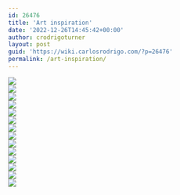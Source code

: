 ```yaml
---
id: 26476
title: 'Art inspiration'
date: '2022-12-26T14:45:42+00:00'
author: crodrigoturner
layout: post
guid: 'https://wiki.carlosrodrigo.com/?p=26476'
permalink: /art-inspiration/
---
```


![](https://wiki.carlosrodrigo.com/wp-content/uploads/Captura-de-pantalla-2022-12-26-152445-250x253.png)  
![](https://wiki.carlosrodrigo.com/wp-content/uploads/Captura-de-pantalla-2022-12-26-152457-250x350.png)  
![](https://wiki.carlosrodrigo.com/wp-content/uploads/Captura-de-pantalla-2022-12-26-152512-250x244.png)  
![](https://wiki.carlosrodrigo.com/wp-content/uploads/Captura-de-pantalla-2022-12-26-152544-250x252.png)  
![](https://wiki.carlosrodrigo.com/wp-content/uploads/Captura-de-pantalla-2022-12-26-152558-250x363.png)  
![](https://wiki.carlosrodrigo.com/wp-content/uploads/Captura-de-pantalla-2022-12-26-152607-250x329.png)  
![](https://wiki.carlosrodrigo.com/wp-content/uploads/Captura-de-pantalla-2022-12-26-152618-250x300.png)  
![](https://wiki.carlosrodrigo.com/wp-content/uploads/Captura-de-pantalla-2022-12-26-152630-250x289.png)  
![](https://wiki.carlosrodrigo.com/wp-content/uploads/Captura-de-pantalla-2022-12-26-152912-250x210.png)  
![](https://wiki.carlosrodrigo.com/wp-content/uploads/Captura-de-pantalla-2022-12-26-152810-250x254.png)  
![](https://wiki.carlosrodrigo.com/wp-content/uploads/Captura-de-pantalla-2022-12-26-152651-250x115.png)  
![](https://wiki.carlosrodrigo.com/wp-content/uploads/Captura-de-pantalla-2022-12-26-152711-250x252.png)  
![](https://wiki.carlosrodrigo.com/wp-content/uploads/Captura-de-pantalla-2022-12-26-152728-250x248.png)  
![](https://wiki.carlosrodrigo.com/wp-content/uploads/unnamed-1-250x156.png)